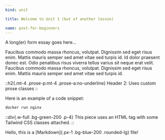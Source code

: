 ```yaml
---
kind: unit

title: Welcome to Unit 1 (but of another lesson)

name: post-for-beginners
---
```


A long(er) form essay goes here...

Faucibus commodo massa rhoncus, volutpat. Dignissim sed eget risus enim. Mattis mauris semper sed amet vitae sed turpis id. Id dolor praesent donec est. Odio penatibus risus viverra tellus varius sit neque erat velit. Faucibus commodo massa rhoncus, volutpat. Dignissim sed eget risus enim. Mattis mauris semper sed amet vitae sed turpis id.

<!--more-->

::h2{.mt-4 .prose-p:mt-4 .prose-a:no-underline}
Header 2: Uses custom prose classes
::

Here is an example of a code snippet:

```sh
docker run nginx
```

::div{.w-full .bg-green-200 .p-4}
This piece uses an HTML tag with some Tailwind CSS classes attached.
::

Hello, this is a [Markdown]{.px-1 .bg-blue-200 .rounded-lg} file!
